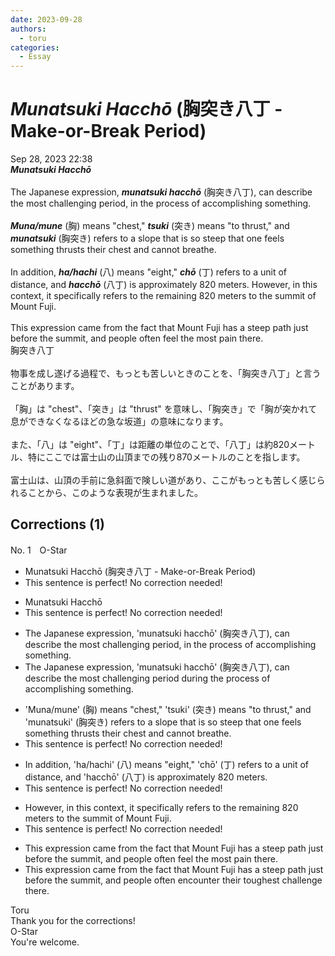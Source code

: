 ```yaml
---
date: 2023-09-28
authors:
  - toru
categories:
  - Essay
---
```


<h1 id="subject_show"><strong><em>Munatsuki Hacchō</strong></em> (胸突き八丁 - Make-or-Break Period)</h1>
<div class="date">Sep 28, 2023 22:38</div>
<div id="post"><div id="body_show_ori">
<strong><em>Munatsuki Hacchō</strong></em><br/><br/>The Japanese expression, <strong><em>munatsuki hacchō</em></strong> (胸突き八丁), can describe the most challenging period, in the process of accomplishing something.<br/><br/><strong><em>Muna/mune</em></strong> (胸) means "chest," <strong><em>tsuki</em></strong> (突き) means "to thrust," and <strong><em>munatsuki</em></strong> (胸突き) refers to a slope that is so steep that one feels something thrusts their chest and cannot breathe.<br/><br/>In addition, <strong><em>ha/hachi</em></strong> (八) means "eight," <strong><em>chō</em></strong> (丁) refers to a unit of distance, and <strong><em>hacchō</em></strong> (八丁) is approximately 820 meters. However, in this context, it specifically refers to the remaining 820 meters to the summit of Mount Fuji.<br/><br/>This expression came from the fact that Mount Fuji has a steep path just before the summit, and people often feel the most pain there.
</div></div>

<!-- more -->

<div id="post_ja"><div id="body_show_mo">
胸突き八丁<br/><br/>物事を成し遂げる過程で、もっとも苦しいときのことを、「胸突き八丁」と言うことがあります。<br/><br/>「胸」は "chest"、「突き」は "thrust" を意味し、「胸突き」で「胸が突かれて息ができなくなるほどの急な坂道」の意味になります。<br/><br/>また、「八」は "eight"、「丁」は距離の単位のことで、「八丁」は約820メートル、特にここでは富士山の山頂までの残り870メートルのことを指します。<br/><br/>富士山は、山頂の手前に急斜面で険しい道があり、ここがもっとも苦しく感じられることから、このような表現が生まれました。
</div></div>

## Corrections (1)
<div id="block"><div class="first_name"> No. 1　<span class="just_name">O-Star</span></div><div id="block2">
<ul class="correction_field">
<li class="incorrect">Munatsuki Hacchō (胸突き八丁 - Make-or-Break Period)</li>
<li class="corrected perfect">This sentence is perfect! No correction needed!</li>
</ul>
<ul class="correction_field">
<li class="incorrect">Munatsuki Hacchō</li>
<li class="corrected perfect">This sentence is perfect! No correction needed!</li>
</ul>
<ul class="correction_field">
<li class="incorrect">The Japanese expression, 'munatsuki hacchō' (胸突き八丁), can describe the most challenging period, in the process of accomplishing something.</li>
<li class="corrected correct">
The Japanese expression, 'munatsuki hacchō' (胸突き八丁), can describe the most challenging period <span class="f_bold">during</span> the process of accomplishing something.
</li>
</ul>
<ul class="correction_field">
<li class="incorrect">'Muna/mune' (胸) means "chest," 'tsuki' (突き) means "to thrust," and 'munatsuki' (胸突き) refers to a slope that is so steep that one feels something thrusts their chest and cannot breathe.</li>
<li class="corrected perfect">This sentence is perfect! No correction needed!</li>
</ul>
<ul class="correction_field">
<li class="incorrect">In addition, 'ha/hachi' (八) means "eight," 'chō' (丁) refers to a unit of distance, and 'hacchō' (八丁) is approximately 820 meters.</li>
<li class="corrected perfect">This sentence is perfect! No correction needed!</li>
</ul>
<ul class="correction_field">
<li class="incorrect">However, in this context, it specifically refers to the remaining 820 meters to the summit of Mount Fuji.</li>
<li class="corrected perfect">This sentence is perfect! No correction needed!</li>
</ul>
<ul class="correction_field">
<li class="incorrect">This expression came from the fact that Mount Fuji has a steep path just before the summit, and people often feel the most pain there.</li>
<li class="corrected correct">
This expression came from the fact that Mount Fuji has a steep path just before the summit, and people often <span class="f_bold">encounter their toughest challenge there.</span>
</li>
</ul>
</div><div class="name"><span class="just_name">Toru</span><br>
Thank you for the corrections!
</div>
<div class="name"><span class="just_name">O-Star</span><br>
You're welcome.
</div>
</div>
